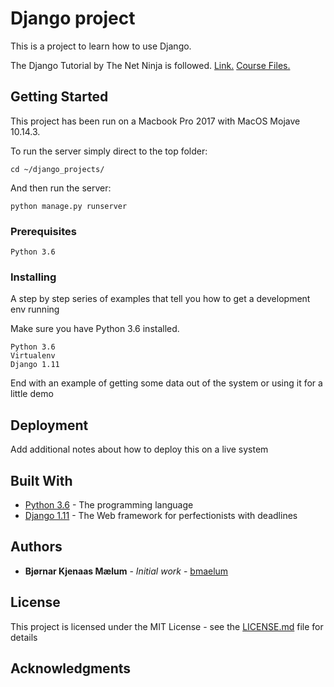 # Django project

This is a project to learn how to use Django.

The Django Tutorial by The Net Ninja is followed. [Link.](https://www.youtube.com/playlist?list=PL4cUxeGkcC9ib4HsrXEYpQnTOTZE1x0uc)
[Course Files.](https://github.com/iamshaunjp/django-playlist)

## Getting Started
This project has been run on a Macbook Pro 2017 with MacOS Mojave 10.14.3.

To run the server simply direct to the top folder:
```
cd ~/django_projects/
```

And then run the server:
```
python manage.py runserver
```

### Prerequisites

```
Python 3.6
```

### Installing

A step by step series of examples that tell you how to get a development env running

Make sure you have Python 3.6 installed.

```
Python 3.6
Virtualenv
Django 1.11
```

End with an example of getting some data out of the system or using it for a little demo

## Deployment

Add additional notes about how to deploy this on a live system

## Built With

* [Python 3.6](https://www.python.org/) - The programming language
* [Django 1.11](https://www.djangoproject.com/) - The Web framework for perfectionists with deadlines

## Authors

* **Bjørnar Kjenaas Mælum** - *Initial work* - [bmaelum](https://github.com/bmaelum)

## License

This project is licensed under the MIT License - see the [LICENSE.md](LICENSE.md) file for details

## Acknowledgments
